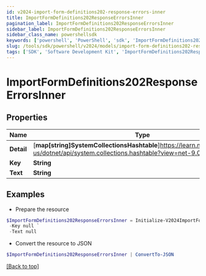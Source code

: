 ```yaml
---
id: v2024-import-form-definitions202-response-errors-inner
title: ImportFormDefinitions202ResponseErrorsInner
pagination_label: ImportFormDefinitions202ResponseErrorsInner
sidebar_label: ImportFormDefinitions202ResponseErrorsInner
sidebar_class_name: powershellsdk
keywords: ['powershell', 'PowerShell', 'sdk', 'ImportFormDefinitions202ResponseErrorsInner', 'V2024ImportFormDefinitions202ResponseErrorsInner'] 
slug: /tools/sdk/powershell/v2024/models/import-form-definitions202-response-errors-inner
tags: ['SDK', 'Software Development Kit', 'ImportFormDefinitions202ResponseErrorsInner', 'V2024ImportFormDefinitions202ResponseErrorsInner']
---
```



# ImportFormDefinitions202ResponseErrorsInner

## Properties

Name | Type | Description | Notes
------------ | ------------- | ------------- | -------------
**Detail** | [**map[string]SystemCollectionsHashtable**]https://learn.microsoft.com/en-us/dotnet/api/system.collections.hashtable?view=net-9.0 |  | [optional] 
**Key** | **String** |  | [optional] 
**Text** | **String** |  | [optional] 

## Examples

- Prepare the resource
```powershell
$ImportFormDefinitions202ResponseErrorsInner = Initialize-V2024ImportFormDefinitions202ResponseErrorsInner  -Detail null `
 -Key null `
 -Text null
```

- Convert the resource to JSON
```powershell
$ImportFormDefinitions202ResponseErrorsInner | ConvertTo-JSON
```


[[Back to top]](#) 

